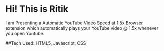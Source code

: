 # Hi! This is Ritik
I am Presenting a Automatic YouTube Video Speed at 1.5x Browser extension which automatically plays your YouTube video @ 1.5x whenever you open Youtube.<br>

##Tech Used:
HTML5, Javascript, CSS

